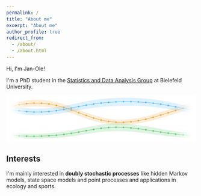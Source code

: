 ```yaml
---
permalink: /
title: "About me"
excerpt: "About me"
author_profile: true
redirect_from: 
  - /about/
  - /about.html
---
```


Hi, I'm Jan-Ole!

I'm a PhD student in the <a href="https://www.uni-bielefeld.de/fakultaeten/wirtschaftswissenschaften/lehrbereiche/stats/index.xml" target = "_blank">Statistics and Data Analysis Group</a> at Bielefeld University.

<img src="../images/pvariation.jpg">

## Interests

I'm mainly interested in **doubly stochastic processes** like hidden Markov models, state space models and point processes and applications in ecology and sports.

